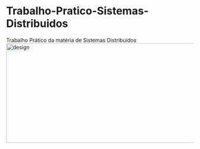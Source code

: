 # Trabalho-Pratico-Sistemas-Distribuidos
Trabalho Prático da matéria de Sistemas Distribuídos 
<img width="982" height="267" alt="design" src="https://github.com/user-attachments/assets/d86ed983-3bbd-405d-a758-7c81663a90ba" />
